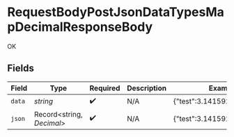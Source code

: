 # RequestBodyPostJsonDataTypesMapDecimalResponseBody

OK


## Fields

| Field                      | Type                       | Required                   | Description                | Example                    |
| -------------------------- | -------------------------- | -------------------------- | -------------------------- | -------------------------- |
| `data`                     | *string*                   | :heavy_check_mark:         | N/A                        | {"test":3.141592653589793} |
| `json`                     | Record<string, *Decimal*>  | :heavy_check_mark:         | N/A                        | {"test":3.141592653589793} |